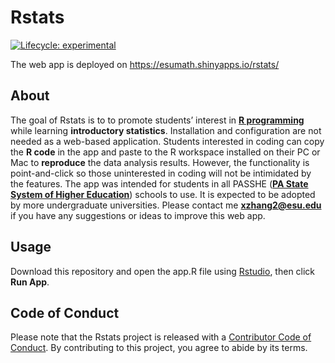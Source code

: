 
<!-- README.md is generated from README.Rmd. Please edit that file -->

# Rstats

<!-- badges: start -->

[![Lifecycle:
experimental](https://img.shields.io/badge/lifecycle-experimental-orange.svg)](https://www.tidyverse.org/lifecycle/#experimental)
<!-- badges: end -->

The web app is deployed on <https://esumath.shinyapps.io/rstats/>

## About

The goal of Rstats is to to promote students’ interest in [**R
programming**](https://cran.r-project.org/) while learning
**introductory statistics**. Installation and configuration are not
needed as a web-based application. Students interested in coding can
copy the **R code** in the app and paste to the R workspace installed on
their PC or Mac to **reproduce** the data analysis results. However, the
functionality is point-and-click so those uninterested in coding will
not be intimidated by the features. The app was intended for students in
all PASSHE ([**PA State System of Higher
Education**](https://www.passhe.edu)) schools to use. It is expected to
be adopted by more undergraduate universities. Please contact me
**<xzhang2@esu.edu>** if you have any suggestions or ideas to improve
this web app.


## Usage

Download this repository and open the app.R file using 
[Rstudio](https://www.rstudio.com/products/rstudio/), then click **Run App**.

## Code of Conduct

Please note that the Rstats project is released with a [Contributor Code
of
Conduct](https://contributor-covenant.org/version/2/0/CODE_OF_CONDUCT.html).
By contributing to this project, you agree to abide by its terms.
